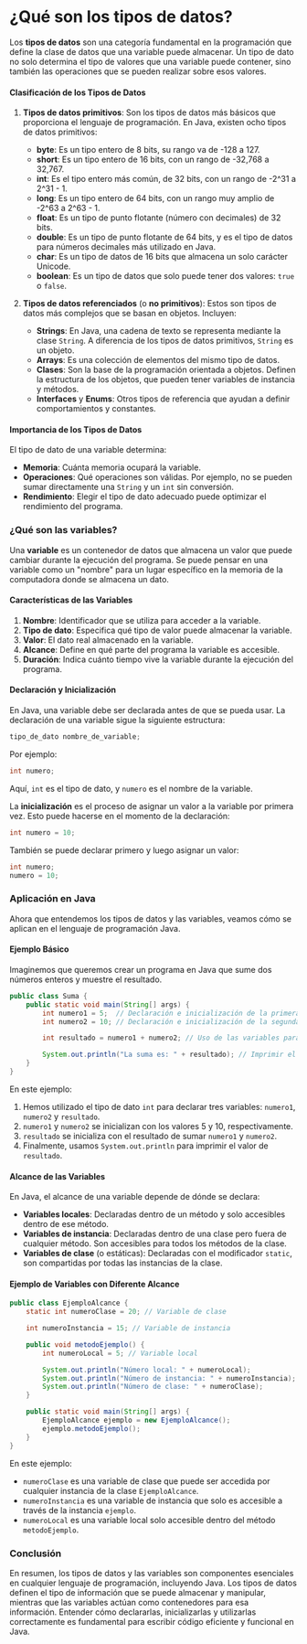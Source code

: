 # ¿Qué son los tipos de datos?

Los **tipos de datos** son una categoría fundamental en la programación que define la clase de datos que una variable puede almacenar. Un tipo de dato no solo determina el tipo de valores que una variable puede contener, sino también las operaciones que se pueden realizar sobre esos valores.

#### Clasificación de los Tipos de Datos

1. **Tipos de datos primitivos**: Son los tipos de datos más básicos que proporciona el lenguaje de programación. En Java, existen ocho tipos de datos primitivos:
   - **byte**: Es un tipo entero de 8 bits, su rango va de -128 a 127.
   - **short**: Es un tipo entero de 16 bits, con un rango de -32,768 a 32,767.
   - **int**: Es el tipo entero más común, de 32 bits, con un rango de -2^31 a 2^31 - 1.
   - **long**: Es un tipo entero de 64 bits, con un rango muy amplio de -2^63 a 2^63 - 1.
   - **float**: Es un tipo de punto flotante (número con decimales) de 32 bits.
   - **double**: Es un tipo de punto flotante de 64 bits, y es el tipo de datos para números decimales más utilizado en Java.
   - **char**: Es un tipo de datos de 16 bits que almacena un solo carácter Unicode.
   - **boolean**: Es un tipo de datos que solo puede tener dos valores: `true` o `false`.

2. **Tipos de datos referenciados** (o **no primitivos**): Estos son tipos de datos más complejos que se basan en objetos. Incluyen:
   - **Strings**: En Java, una cadena de texto se representa mediante la clase `String`. A diferencia de los tipos de datos primitivos, `String` es un objeto.
   - **Arrays**: Es una colección de elementos del mismo tipo de datos.
   - **Clases**: Son la base de la programación orientada a objetos. Definen la estructura de los objetos, que pueden tener variables de instancia y métodos.
   - **Interfaces** y **Enums**: Otros tipos de referencia que ayudan a definir comportamientos y constantes.

#### Importancia de los Tipos de Datos

El tipo de dato de una variable determina:
- **Memoria**: Cuánta memoria ocupará la variable.
- **Operaciones**: Qué operaciones son válidas. Por ejemplo, no se pueden sumar directamente una `String` y un `int` sin conversión.
- **Rendimiento**: Elegir el tipo de dato adecuado puede optimizar el rendimiento del programa.

### ¿Qué son las variables?

Una **variable** es un contenedor de datos que almacena un valor que puede cambiar durante la ejecución del programa. Se puede pensar en una variable como un "nombre" para un lugar específico en la memoria de la computadora donde se almacena un dato. 

#### Características de las Variables

1. **Nombre**: Identificador que se utiliza para acceder a la variable.
2. **Tipo de dato**: Especifica qué tipo de valor puede almacenar la variable.
3. **Valor**: El dato real almacenado en la variable.
4. **Alcance**: Define en qué parte del programa la variable es accesible.
5. **Duración**: Indica cuánto tiempo vive la variable durante la ejecución del programa.

#### Declaración y Inicialización

En Java, una variable debe ser declarada antes de que se pueda usar. La declaración de una variable sigue la siguiente estructura:

```java
tipo_de_dato nombre_de_variable;
```

Por ejemplo:

```java
int numero;
```

Aquí, `int` es el tipo de dato, y `numero` es el nombre de la variable.

La **inicialización** es el proceso de asignar un valor a la variable por primera vez. Esto puede hacerse en el momento de la declaración:

```java
int numero = 10;
```

También se puede declarar primero y luego asignar un valor:

```java
int numero;
numero = 10;
```

### Aplicación en Java

Ahora que entendemos los tipos de datos y las variables, veamos cómo se aplican en el lenguaje de programación Java.

#### Ejemplo Básico

Imaginemos que queremos crear un programa en Java que sume dos números enteros y muestre el resultado.

```java
public class Suma {
    public static void main(String[] args) {
        int numero1 = 5;  // Declaración e inicialización de la primera variable
        int numero2 = 10; // Declaración e inicialización de la segunda variable

        int resultado = numero1 + numero2; // Uso de las variables para realizar una operación

        System.out.println("La suma es: " + resultado); // Imprimir el resultado
    }
}
```

En este ejemplo:

1. Hemos utilizado el tipo de dato `int` para declarar tres variables: `numero1`, `numero2` y `resultado`.
2. `numero1` y `numero2` se inicializan con los valores 5 y 10, respectivamente.
3. `resultado` se inicializa con el resultado de sumar `numero1` y `numero2`.
4. Finalmente, usamos `System.out.println` para imprimir el valor de `resultado`.

#### Alcance de las Variables

En Java, el alcance de una variable depende de dónde se declara:
- **Variables locales**: Declaradas dentro de un método y solo accesibles dentro de ese método.
- **Variables de instancia**: Declaradas dentro de una clase pero fuera de cualquier método. Son accesibles para todos los métodos de la clase.
- **Variables de clase** (o estáticas): Declaradas con el modificador `static`, son compartidas por todas las instancias de la clase.

#### Ejemplo de Variables con Diferente Alcance

```java
public class EjemploAlcance {
    static int numeroClase = 20; // Variable de clase

    int numeroInstancia = 15; // Variable de instancia

    public void metodoEjemplo() {
        int numeroLocal = 5; // Variable local

        System.out.println("Número local: " + numeroLocal);
        System.out.println("Número de instancia: " + numeroInstancia);
        System.out.println("Número de clase: " + numeroClase);
    }

    public static void main(String[] args) {
        EjemploAlcance ejemplo = new EjemploAlcance();
        ejemplo.metodoEjemplo();
    }
}
```

En este ejemplo:
- `numeroClase` es una variable de clase que puede ser accedida por cualquier instancia de la clase `EjemploAlcance`.
- `numeroInstancia` es una variable de instancia que solo es accesible a través de la instancia `ejemplo`.
- `numeroLocal` es una variable local solo accesible dentro del método `metodoEjemplo`.

### Conclusión

En resumen, los tipos de datos y las variables son componentes esenciales en cualquier lenguaje de programación, incluyendo Java. Los tipos de datos definen el tipo de información que se puede almacenar y manipular, mientras que las variables actúan como contenedores para esa información. Entender cómo declararlas, inicializarlas y utilizarlas correctamente es fundamental para escribir código eficiente y funcional en Java.